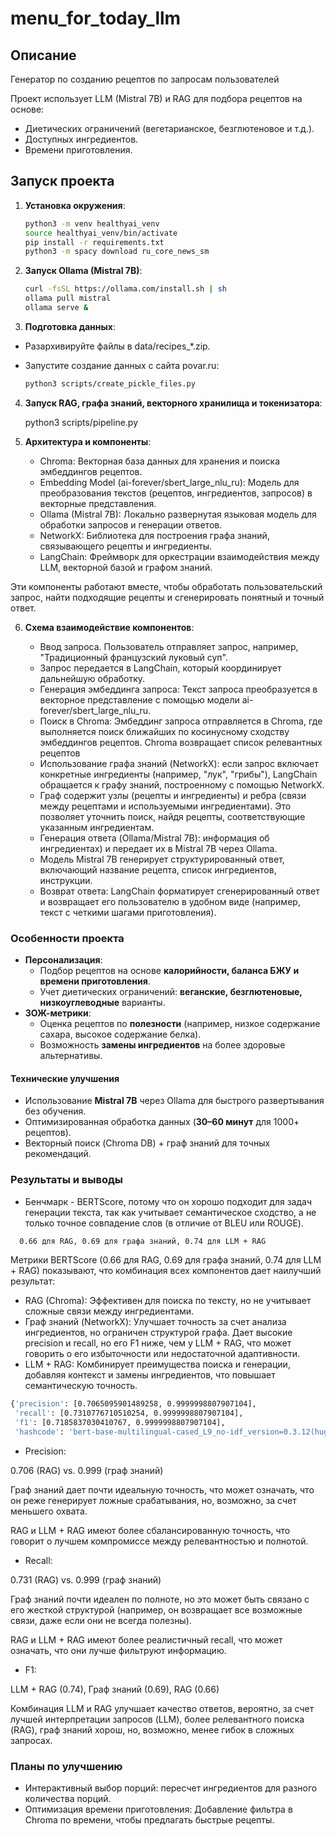 # menu_for_today_llm

## Описание
Генератор по созданию рецептов по запросам пользователей

Проект использует LLM (Mistral 7B) и RAG для подбора рецептов на основе:
- Диетических ограничений (вегетарианское, безглютеновое и т.д.).
- Доступных ингредиентов.
- Времени приготовления.

## Запуск проекта

1. **Установка окружения**:
   ```bash
   python3 -m venv healthyai_venv
   source healthyai_venv/bin/activate
   pip install -r requirements.txt
   python3 -m spacy download ru_core_news_sm

2. **Запуск Ollama (Mistral 7B)**:
    ```bash
    curl -fsSL https://ollama.com/install.sh | sh
    ollama pull mistral
    ollama serve &
3. **Подготовка данных**:

- Разархивируйте файлы в data/recipes_*.zip.

- Запустите создание данных с сайта povar.ru:

    ```bash
    python3 scripts/create_pickle_files.py

4. **Запуск RAG, графа знаний, векторного хранилища и токенизатора**:

    python3 scripts/pipeline.py 

5. **Архитектура и компоненты**:

    - Chroma: Векторная база данных для хранения и поиска эмбеддингов рецептов.
    - Embedding Model (ai-forever/sbert_large_nlu_ru): Модель для преобразования текстов (рецептов, ингредиентов, запросов) в векторные представления.
    - Ollama (Mistral 7B): Локально развернутая языковая модель для обработки запросов и генерации ответов.
    - NetworkX: Библиотека для построения графа знаний, связывающего рецепты и ингредиенты.
    - LangChain: Фреймворк для оркестрации взаимодействия между LLM, векторной базой и графом знаний.

Эти компоненты работают вместе, чтобы обработать пользовательский запрос, найти подходящие рецепты и сгенерировать понятный и точный ответ.

6. **Схема взаимодействие компонентов**:

    - Ввод запроса. Пользователь отправляет запрос, например, "Традиционный французский луковый суп".
    - Запрос передается в LangChain, который координирует дальнейшую обработку.
    - Генерация эмбеддинга запроса: Текст запроса преобразуется в векторное представление с помощью модели ai-forever/sbert_large_nlu_ru.
    - Поиск в Chroma: Эмбеддинг запроса отправляется в Chroma, где выполняется поиск ближайших по косинусному сходству эмбеддингов рецептов. Chroma возвращает список релевантных рецептов
    - Использование графа знаний (NetworkX): если запрос включает конкретные ингредиенты (например, "лук", "грибы"), LangChain обращается к графу знаний, построенному с помощью NetworkX.
    - Граф содержит узлы (рецепты и ингредиенты) и ребра (связи между рецептами и используемыми ингредиентами). Это позволяет уточнить поиск, найдя рецепты, соответствующие указанным ингредиентам.
    - Генерация ответа (Ollama/Mistral 7B): информация об ингредиентах) и передает их в Mistral 7B через Ollama.
    - Модель Mistral 7B генерирует структурированный ответ, включающий название рецепта, список ингредиентов, инструкции.
    - Возврат ответа: LangChain форматирует сгенерированный ответ и возвращает его пользователю в удобном виде (например, текст с четкими шагами приготовления).


### **Особенности проекта**  
 
- **Персонализация**:  
  - Подбор рецептов на основе **калорийности, баланса БЖУ и времени приготовления**.  
  - Учет диетических ограничений: **веганские, безглютеновые, низкоуглеводные** варианты.  
- **ЗОЖ-метрики**:  
  - Оценка рецептов по **полезности** (например, низкое содержание сахара, высокое содержание белка).  
  - Возможность **замены ингредиентов** на более здоровые альтернативы.  

#### **Технические улучшения**  
- Использование **Mistral 7B** через Ollama для быстрого развертывания без обучения.  
- Оптимизированная обработка данных (**30–60 минут** для 1000+ рецептов).  
- Векторный поиск (Chroma DB) + граф знаний для точных рекомендаций.  

### **Результаты и выводы**
- Бенчмарк - BERTScore, потому что он хорошо подходит для задач генерации текста, так как учитывает семантическое сходство, а не только точное совпадение слов (в отличие от BLEU или ROUGE).

```bash
  0.66 для RAG, 0.69 для графа знаний, 0.74 для LLM + RAG
```
Метрики BERTScore (0.66 для RAG, 0.69 для графа знаний, 0.74 для LLM + RAG) показывают, что комбинация всех компонентов дает наилучший результат:

- RAG (Chroma): Эффективен для поиска по тексту, но не учитывает сложные связи между ингредиентами.
- Граф знаний (NetworkX): Улучшает точность за счет анализа ингредиентов, но ограничен структурой графа. Дает высокие precision и recall, но его F1 ниже, чем у LLM + RAG, что может говорить о его избыточности или недостаточной адаптивности.
- LLM + RAG: Комбинирует преимущества поиска и генерации, добавляя контекст и замены ингредиентов, что повышает семантическую точность.

```bash
{'precision': [0.7065095901489258, 0.9999998807907104],
 'recall': [0.7310776710510254, 0.9999998807907104],
 'f1': [0.7185837030410767, 0.9999998807907104],
 'hashcode': 'bert-base-multilingual-cased_L9_no-idf_version=0.3.12(hug_trans=4.51.3)'}
 ```
- Precision:

0.706 (RAG) vs. 0.999 (граф знаний)

Граф знаний дает почти идеальную точность, что может означать, что он реже генерирует ложные срабатывания, но, возможно, за счет меньшего охвата.

RAG и LLM + RAG имеют более сбалансированную точность, что говорит о лучшем компромиссе между релевантностью и полнотой.

- Recall:

0.731 (RAG) vs. 0.999 (граф знаний)

Граф знаний почти идеален по полноте, но это может быть связано с его жесткой структурой (например, он возвращает все возможные связи, даже если они не всегда полезны).

RAG и LLM + RAG имеют более реалистичный recall, что может означать, что они лучше фильтруют информацию.

- F1:

LLM + RAG (0.74), Граф знаний (0.69), RAG (0.66)

Комбинация LLM и RAG улучшает качество ответов, вероятно, за счет лучшей интерпретации запросов (LLM), более релевантного поиска (RAG), граф знаний хорош, но, возможно, менее гибок в сложных запросах.


 

### **Планы по улучшению**

- Интерактивный выбор порций: пересчет ингредиентов для разного количества порций.
- Оптимизация времени приготовления: Добавление фильтра в Chroma по времени, чтобы предлагать быстрые рецепты.